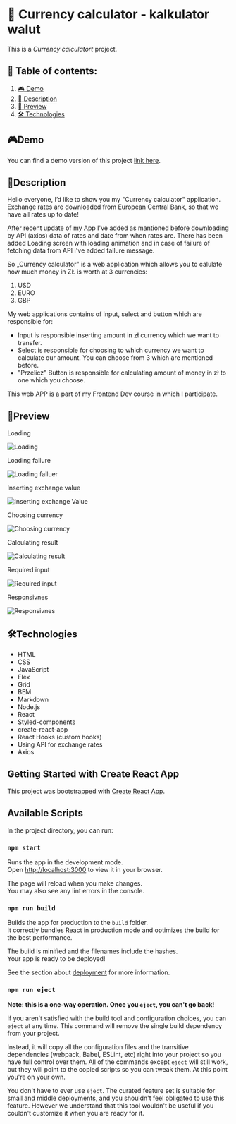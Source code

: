 # 📂 Currency calculator - kalkulator walut 
This is a *Currency calculatort* project. 

## 📑 Table of contents:

1. [🎮 Demo](#demo)
1. [📖 Description](#description)
2. [👀 Preview](#preview)
3. [🛠 Technologies](#technologies)

## 🎮Demo

You can find a demo version of this project [link here](https://adrianjar.github.io/calculator-react-v2/).

## 📖Description 

Hello everyone, I’d like to show you my "Currency calculator" application. Exchange rates are downloaded from European Central Bank, so that we have all rates up to date! 

After recent update of my App I've added as mantioned before downloading by API (axios) data of rates and date from when rates are. 
There has been added Loading screen with loading animation and in case of failure of fetching data from API I've added failure message.

So „Currency calculator" is a web application which allows you to calulate how much money in ZŁ is worth at 3 currencies: 
1. USD
2. EURO
3. GBP

My web applications contains of input, select and button which are responsible for:

-  Input is responsible inserting amount in zł currency which we want to transfer. 
-  Select is responsible for choosing to which currency we want to calculate our amount. You can choose from 3 which are mentioned before.
-  "Przelicz" Button is responsible for calculating amount of money in zł to one which you choose.

This web APP is a part of my Frontend Dev course in which I participate.


## 👀Preview 


Loading

![Loading](https://github.com/AdrianJar/calculator-react-v2/blob/master/preview/1_loading.gif)

Loading failure

![Loading failuer](https://github.com/AdrianJar/calculator-react-v2/blob/master/preview/2_failure.gif)

Inserting exchange value

![Inserting exchange Value ](https://github.com/AdrianJar/calculator-react-v2/blob/master/preview/3_inserting_amount.gif)

Choosing currency

![Choosing currency](https://github.com/AdrianJar/calculator-react-v2/blob/master/preview/4_choosing_currency.gif)

Calculating result

![Calculating result](https://github.com/AdrianJar/calculator-react-v2/blob/master/preview/5_calculating_result.gif)

Required input

![Required input](https://github.com/AdrianJar/calculator-react-v2/blob/master/preview/6_required_input.gif)

Responsivnes

![Responsivnes](https://github.com/AdrianJar/calculator-react-v2/blob/master/preview/7_responsivenes.gif)

## 🛠Technologies

- HTML
- CSS
- JavaScript
- Flex
- Grid
- BEM
- Markdown
- Node.js
- React
- Styled-components
- create-react-app
- React Hooks (custom hooks)
- Using API for exchange rates 
- Axios 



## Getting Started with Create React App

This project was bootstrapped with [Create React App](https://github.com/facebook/create-react-app).

## Available Scripts

In the project directory, you can run:

### `npm start`

Runs the app in the development mode.\
Open [http://localhost:3000](http://localhost:3000) to view it in your browser.

The page will reload when you make changes.\
You may also see any lint errors in the console.

### `npm run build`

Builds the app for production to the `build` folder.\
It correctly bundles React in production mode and optimizes the build for the best performance.

The build is minified and the filenames include the hashes.\
Your app is ready to be deployed!

See the section about [deployment](https://facebook.github.io/create-react-app/docs/deployment) for more information.

### `npm run eject`

**Note: this is a one-way operation. Once you `eject`, you can't go back!**

If you aren't satisfied with the build tool and configuration choices, you can `eject` at any time. This command will remove the single build dependency from your project.

Instead, it will copy all the configuration files and the transitive dependencies (webpack, Babel, ESLint, etc) right into your project so you have full control over them. All of the commands except `eject` will still work, but they will point to the copied scripts so you can tweak them. At this point you're on your own.

You don't have to ever use `eject`. The curated feature set is suitable for small and middle deployments, and you shouldn't feel obligated to use this feature. However we understand that this tool wouldn't be useful if you couldn't customize it when you are ready for it.

#



